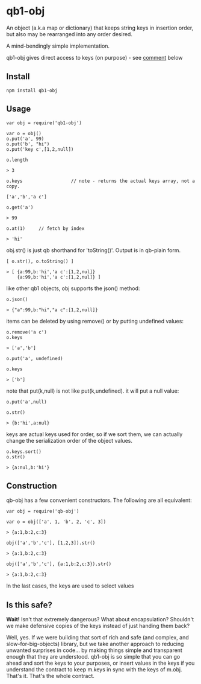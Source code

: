 # qb1-obj

An object (a.k.a map or dictionary) that keeps string keys in insertion order, but also
may be rearranged into any order desired.

A mind-bendingly simple implementation.

qb1-obj gives direct access to keys (on purpose) - see [comment](#is-this-safe) below

## Install

    npm install qb1-obj
    
## Usage

    var obj = require('qb1-obj')
    
    var o = obj()
    o.put('a', 99)
    o.put('b', "hi")
    o.put('key c',[1,2,null])

    o.length
    
    > 3
    
    o.keys                  // note - returns the actual keys array, not a copy.
    
    ['a','b','a c']
    
    o.get('a')

    > 99
    
    o.at(1)     // fetch by index
    
    > 'hi'
    
obj.str() is just qb shorthand for 'toString()'.  Output is in qb-plain form.
 
    [ o.str(), o.toString() ]
    
    > [ {a:99,b:'hi','a c':[1,2,nul]}
        {a:99,b:'hi','a c':[1,2,nul]} ]
    
like other qb1 objects, obj supports the json() method:

    o.json()
        
    > {"a":99,b:"hi","a c":[1,2,null]}
    
items can be deleted by using remove() or by putting undefined values:

    o.remove('a c')
    o.keys
    
    > ['a','b']
    
    o.put('a', undefined)
    
    o.keys
    
    > ['b']
    
note that put(k,null) is not like put(k,undefined).  it will put a null value:
     
    o.put('a',null)
     
    o.str()
     
    > {b:'hi',a:nul}
     
keys are actual keys used for order, so if we sort them, we can actually change the serialization order
of the object values.

    o.keys.sort()
    o.str()
    
    > {a:nul,b:'hi'}

## Construction

qb-obj has a few convenient constructors.  The following are all equivalent:
    
    var obj = require('qb-obj')

    var o = obj(['a', 1, 'b', 2, 'c', 3])
    
    > {a:1,b:2,c:3}
    
    obj(['a','b','c'], [1,2,3]).str()
    
    > {a:1,b:2,c:3}
    
    obj(['a','b','c'], {a:1,b:2,c:3}).str()

    > {a:1,b:2,c:3}
    
In the last cases, the keys are used to select values

## Is this safe?

**Wait!** Isn't that extremely dangerous?  What about encapsulation?  Shouldn't we make defensive copies of the
keys instead of just handing them back? 

Well, yes.  If we were building that sort of rich and safe (and complex, and slow-for-big-objects) 
library, but we take another
approach to reducing unwanted surprises in code... by making things simple and 
transparent enough that they are understood.  qb1-obj
is so simple that you can go ahead and sort the keys to your purposes, or 
insert values in the keys if you understand the contract to keep m.keys in sync with the keys of m.obj.   
That's it.  That's the whole contract.
